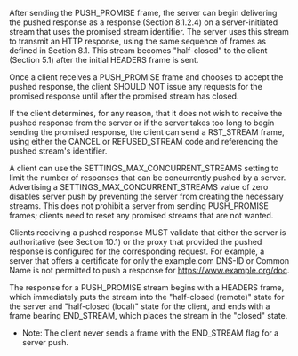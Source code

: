 After sending the PUSH_PROMISE frame, the server can begin delivering the pushed response as a response (Section 8.1.2.4) on a server-initiated stream that uses the promised stream identifier. The server uses this stream to transmit an HTTP response, using the same sequence of frames as defined in Section 8.1. This stream becomes "half-closed" to the client (Section 5.1) after the initial HEADERS frame is sent.

Once a client receives a PUSH_PROMISE frame and chooses to accept the pushed response, the client SHOULD NOT issue any requests for the promised response until after the promised stream has closed.

If the client determines, for any reason, that it does not wish to receive the pushed response from the server or if the server takes too long to begin sending the promised response, the client can send a RST_STREAM frame, using either the CANCEL or REFUSED_STREAM code and referencing the pushed stream's identifier.

A client can use the SETTINGS_MAX_CONCURRENT_STREAMS setting to limit the number of responses that can be concurrently pushed by a server. Advertising a SETTINGS_MAX_CONCURRENT_STREAMS value of zero disables server push by preventing the server from creating the necessary streams. This does not prohibit a server from sending PUSH_PROMISE frames; clients need to reset any promised streams that are not wanted.

Clients receiving a pushed response MUST validate that either the server is authoritative (see Section 10.1) or the proxy that provided the pushed response is configured for the corresponding request. For example, a server that offers a certificate for only the example.com DNS-ID or Common Name is not permitted to push a response for https://www.example.org/doc.

The response for a PUSH_PROMISE stream begins with a HEADERS frame, which immediately puts the stream into the "half-closed (remote)" state for the server and "half-closed (local)" state for the client, and ends with a frame bearing END_STREAM, which places the stream in the "closed" state.

+	Note: The client never sends a frame with the END_STREAM flag for a server push.
